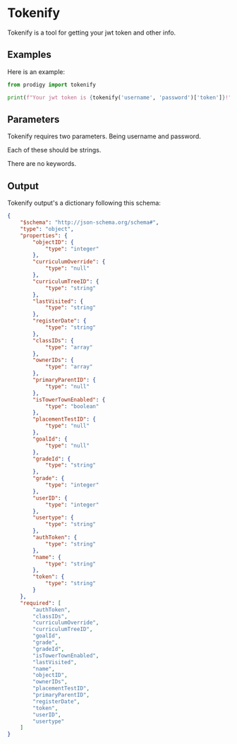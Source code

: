 # Tokenify

Tokenify is a tool for getting your jwt token and other info.

## Examples

Here is an example:
```py
from prodigy import tokenify

print(f"Your jwt token is {tokenify('username', 'password')['token']}!")
```

## Parameters

Tokenify requires two parameters.
Being username and password.

Each of these should be strings.

There are no keywords.

## Output

Tokenify output's a dictionary following this schema:
```json
{
    "$schema": "http://json-schema.org/schema#",
    "type": "object",
    "properties": {
        "objectID": {
            "type": "integer"
        },
        "curriculumOverride": {
            "type": "null"
        },
        "curriculumTreeID": {
            "type": "string"
        },
        "lastVisited": {
            "type": "string"
        },
        "registerDate": {
            "type": "string"
        },
        "classIDs": {
            "type": "array"
        },
        "ownerIDs": {
            "type": "array"
        },
        "primaryParentID": {
            "type": "null"
        },
        "isTowerTownEnabled": {
            "type": "boolean"
        },
        "placementTestID": {
            "type": "null"
        },
        "goalId": {
            "type": "null"
        },
        "gradeId": {
            "type": "string"
        },
        "grade": {
            "type": "integer"
        },
        "userID": {
            "type": "integer"
        },
        "usertype": {
            "type": "string"
        },
        "authToken": {
            "type": "string"
        },
        "name": {
            "type": "string"
        },
        "token": {
            "type": "string"
        }
    },
    "required": [
        "authToken",
        "classIDs",
        "curriculumOverride",
        "curriculumTreeID",
        "goalId",
        "grade",
        "gradeId",
        "isTowerTownEnabled",
        "lastVisited",
        "name",
        "objectID",
        "ownerIDs",
        "placementTestID",
        "primaryParentID",
        "registerDate",
        "token",
        "userID",
        "usertype"
    ]
}
```

